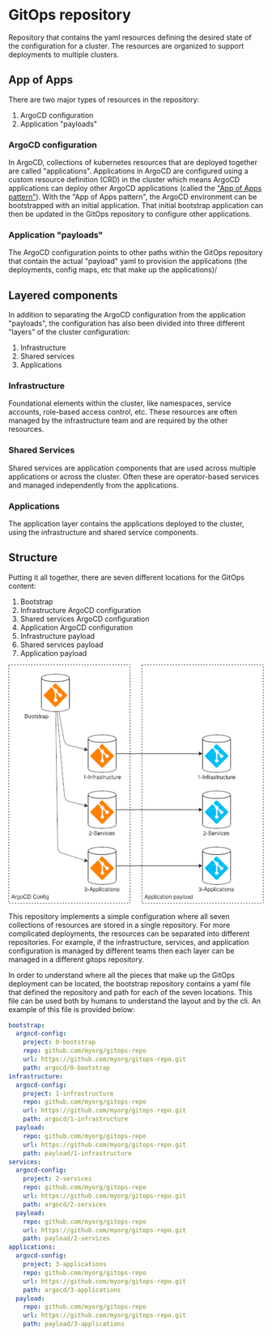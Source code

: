 # GitOps repository

Repository that contains the yaml resources defining the desired state of the configuration for a cluster. The resources are organized to support deployments to multiple clusters.

## App of Apps

There are two major types of resources in the repository:

1. ArgoCD configuration
2. Application "payloads"

### ArgoCD configuration

In ArgoCD, collections of kubernetes resources that are deployed together are called "applications". Applications in ArgoCD are configured using a custom resource definition (CRD) in the cluster which means ArgoCD applications can deploy other ArgoCD applications (called the ["App of Apps pattern"](https://argoproj.github.io/argo-cd/operator-manual/cluster-bootstrapping/#app-of-apps-pattern)). With the "App of Apps pattern", the ArgoCD environment can be bootstrapped with an initial application. That initial bootstrap application can then be updated in the GitOps repository to configure other applications.

### Application "payloads"

The ArgoCD configuration points to other paths within the GitOps repository that contain the actual "payload" yaml to provision the applications (the deployments, config maps, etc that make up the applications)/

## Layered components

In addition to separating the ArgoCD configuration from the application "payloads", the configuration has also been divided into three different "layers" of the cluster configuration:

1. Infrastructure
2. Shared services
3. Applications

### Infrastructure

Foundational elements within the cluster, like namespaces, service accounts, role-based access control, etc. These resources are often managed by the infrastructure team and are required by the other resources.

### Shared Services

Shared services are application components that are used across multiple applications or across the cluster. Often these are operator-based services and managed independently from the applications.

### Applications

The application layer contains the applications deployed to the cluster, using the infrastructure and shared service components.

## Structure

Putting it all together, there are seven different locations for the GitOps content:

1. Bootstrap
2. Infrastructure ArgoCD configuration
3. Shared services ArgoCD configuration
4. Application ArgoCD configuration
5. Infrastructure payload
6. Shared services payload
7. Application payload

![Structure overview](./docs/gitops-structure-overview.png)

This repository implements a simple configuration where all seven collections of resources are stored in a single repository. For more complicated deployments, the resources can be separated into different repositories. For example, if the infrastructure, services, and application configuration is managed by different teams then each layer can be managed in a different gitops repository.

In order to understand where all the pieces that make up the GitOps deployment can be located, the bootstrap repository contains a yaml file that defined the repository and path for each of the seven locations. This file can be used both by humans to understand the layout and by the cli. An example of this file is provided below:

```yaml
bootstrap:
  argocd-config:
    project: 0-bootstrap
    repo: github.com/myorg/gitops-repo
    url: https://github.com/myorg/gitops-repo.git
    path: argocd/0-bootstrap
infrastructure:
  argocd-config:
    project: 1-infrastructure
    repo: github.com/myorg/gitops-repo
    url: https://github.com/myorg/gitops-repo.git
    path: argocd/1-infrastructure
  payload:
    repo: github.com/myorg/gitops-repo
    url: https://github.com/myorg/gitops-repo.git
    path: payload/1-infrastructure
services:
  argocd-config:
    project: 2-services
    repo: github.com/myorg/gitops-repo
    url: https://github.com/myorg/gitops-repo.git
    path: argocd/2-services
  payload:
    repo: github.com/myorg/gitops-repo
    url: https://github.com/myorg/gitops-repo.git
    path: payload/2-services
applications:
  argocd-config:
    project: 3-applications
    repo: github.com/myorg/gitops-repo
    url: https://github.com/myorg/gitops-repo.git
    path: argocd/3-applications
  payload:
    repo: github.com/myorg/gitops-repo
    url: https://github.com/myorg/gitops-repo.git
    path: payload/3-applications
```
